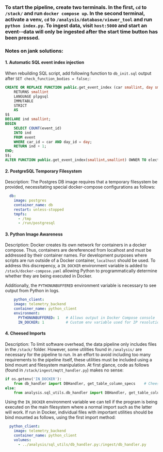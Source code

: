 ### To start the pipeline, create two terminals. In the first, `cd` to `/stack/` and run `docker compose up`. In the second terminal, activate a venv, `cd` to `/analysis/database/viewer_tool` and run `python index.py`. To ingest data, visit `host:5000` and start an event--data will only be ingested after the start time button has been pressed.

### Notes on jank solutions:
#### 1. Automatic SQL event index injection
When rebuilding SQL script, add following function to `db_init.sql` output after `SET check_function_bodies = false;`: 
```sql
CREATE OR REPLACE FUNCTION public.get_event_index (car smallint, day smallint)
	RETURNS smallint
	LANGUAGE plpgsql
	IMMUTABLE
	STRICT
	AS
$$
DECLARE ind smallint;
BEGIN
	SELECT COUNT(event_id)
	INTO ind
	FROM event
	WHERE car_id = car AND day_id = day;
	RETURN ind + 1;
END;
$$;
ALTER FUNCTION public.get_event_index(smallint,smallint) OWNER TO electric;
```

#### 2. PostgreSQL Temporary Filesystem
Description: The Postgres DB image requires that a temporary filesystem be provided, necessitating special docker-compose configurations as follows:
```yaml
  db:
    image: postgres
    container_name: db
    restart: unless-stopped
    tmpfs:
      - /tmp
      - /run/postgresql
```


#### 3. Python Image Awareness
Description: Docker creates its own network for containers in a docker compose. Thus, containers are dereferenced from localhost and must be addressed by their container names. For development purposes where scripts are run outside of a Docker container, `localhost` should be used. To address this discrepency, a `IN_DOCKER` environment variable is added to `/stack/docker-compose.yaml` allowing Python to programmatically determine whether they are being executed in Docker.

Additionally, the `PYTHONUNBUFFERED` environment variable is necessary to see output from Python in logs.
```yaml
    python_client:
    image: telemetry_backend
    container_name: python_client
    environment:
      PYTHONUNBUFFERED: 1   # Allows output in Docker Compose console
      IN_DOCKER: 1          # Custom env variable used for IP resolution
```

#### 4. Cheesed Imports
Description: To limit software overhead, the data pipeline only includes files in the `/stack/` folder. However, some utilities found in `/analysis/` are necessary for the pipeline to run. In an effort to avoid including too many requirements to the pipeline itself, these utilities must be included using a bind mount and filesystem manipulation.
At first glance, code as follows (found in `/stack/ingest/mqtt_handler.py`) makes no sense:
```python
if os.getenv('IN_DOCKER'):
    from db_handler import DBHandler, get_table_column_specs    # Cheesed import statement using bind mount
else:
    from analysis.sql_utils.db_handler import DBHandler, get_table_column_specs
```
Using the `IN_DOCKER` environment variable we can tell if the program is being executed on the main filesystem where a normal import such as the latter will work. If run in Docker, individual files with important utilities should be bind mounted as follows, using the first import method:
```yaml
  python_client:
    image: telemetry_backend
    container_name: python_client
    volumes:
      - ../analysis/sql_utils/db_handler.py:/ingest/db_handler.py
```

